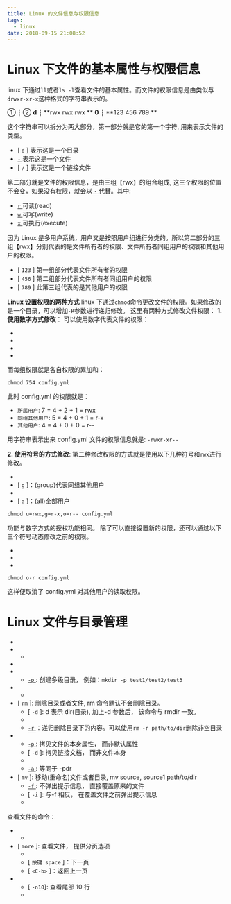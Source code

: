 ```yaml
---
title: Linux 的文件信息与权限信息
tags:
  - linux
date: 2018-09-15 21:08:52
---
```


# Linux 下文件的基本属性与权限信息

linux 下通过`ll`或者`ls -l`查看文件的基本属性。而文件的权限信息是由类似与`drwxr-xr-x`这种格式的字符串表示的。

① ┆ ②
**d** ┆ **rwx rwx rwx **
**0** ┆ **123 456 789 **

这个字符串可以拆分为两大部分，第一部分就是它的第一个字符, 用来表示文件的类型。

- [ `d` ] 表示这是一个目录
- [ `-` ] 表示这是一个文件
- [ `/` ] 表示这是一个链接文件

第二部分就是文件的权限信息，是由三组【rwx】的组合组成, 这三个权限的位置不会变，如果没有权限，就会以[ `-` ]代替。其中:

- [ `r` ] 可读(read)
- [ `w` ] 可写(write)
- [ `x` ] 可执行(execute)

因为 Linux 是多用户系统，用户又是按照用户组进行分类的。所以第二部分的三组【rwx】分别代表的是文件所有者的权限、文件所有者同组用户的权限和其他用户的权限。

- [ `123` ] 第一组部分代表文件所有者的权限
- [ `456` ] 第二组部分代表文件所有者同组用户的权限
- [ `789` ] 此第三组代表的是其他用户的权限

**Linux 设置权限的两种方式**
linux 下通过`chmod`命令更改文件的权限。如果修改的是一个目录，可以增加`-R`参数进行递归修改。
这里有两种方式修改文件权限：
**1. 使用数字方式修改**：
可以使用数字代表文件的权限：

- [ `r` ]: 可以用数字`4`代表
- [ `w` ]: `2`
- [ `x` ]: `1`
- [ `-` ]: `0`

而每组权限就是各自权限的累加和：

```shell
chmod 754 config.yml
```

此时 config.yml 的权限就是：

- `所属用户`: 7 = 4 + 2 + 1 = rwx
- `同组其他用户`: 5 = 4 + 0 + 1 = r-x
- `其他用户`: 4 = 4 + 0 + 0 = r--

用字符串表示出来 config.yml 文件的权限信息就是: `-rwxr-xr--`

**2. 使用符号的方式修改**:
第二种修改权限的方式就是使用以下几种符号和`rwx`进行修改。

- [ `u` ]: (user)代表所属用户
- [ `g` ]：(group)代表同组其他用户
- [ `o` ]: (others)代表其他用户
- [ `a` ]：(all)全部用户

```shell
chmod u=rwx,g=r-x,o=r-- config.yml
```

功能与数字方式的授权功能相同。
除了可以直接设置新的权限，还可以通过以下三个符号动态修改之前的权限。

- [ `+` ]: 动态增加权限
- [ `-` ]: 删除权限
- [ `=` ]: 设定权限

```shell
chmod o-r config.yml
```

这样便取消了 config.yml 对其他用户的读取权限。

# Linux 文件与目录管理

- [ `pwd` ]: 查看当前所在的目录
- [ `ls` ]: 列出当前目录下的所有子目录
  - [ `-a` ]: 展示隐藏的目录
- [ `cd` ]: 进入指定的目录
- [`mkdir`]: 创建新的目录
  - [ `-p` ]: 创建多级目录， 例如：`mkdir -p test1/test2/test3`
- [`rmdir`]: 删除空目录
  - [ `-p` ]: 删除多级空目录
- [ `rm` ]: 删除目录或者文件, rm 命令默认不会删除目录。
  - [ `-d` ]: d 表示 dir(目录), 加上-d 参数后， 该命令与 rmdir 一致。
  - [ `-f` ]: 忽略错误信息
  - [ `-r` ]：递归删除目录下的内容。可以使用`rm -r path/to/dir`删除非空目录
- [ `cp` ]: 拷贝文件或者目录
  - [ `-p` ]: 拷贝文件的本身属性， 而非默认属性
  - [ `-d` ]: 拷贝链接文档， 而非文件本身
  - [ `-r` ]: 递归复制
  - [ `-a` ]: 等同于 -pdr
- [ `mv` ]: 移动(重命名)文件或者目录, mv source, source1 path/to/dir
  - [ `-f` ]: 不弹出提示信息， 直接覆盖原来的文件
  - [ `-i` ]: 与-f 相反， 在覆盖文件之前弹出提示信息
  - [ `-u` ]: 更新旧的文件

查看文件的命令：

- [ `cat` ]: 查看文件内容
  - [ `-n` ]: 显示行号
- [ `more` ]: 查看文件， 提供分页选项
  - [ `按键 enter` ]: 下一行
  - [ `按键 space` ]：下一页
  - [ `<C-b>` ]：返回上一页
- [ `tail` ]: 查看文件的尾部几行
  - [ `-n10`]: 查看尾部 10 行
  - [ `-f` ]: 跟随文件的变动
